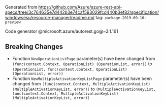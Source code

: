 Generated from https://github.com/Azure/azure-rest-api-specs/tree/3c764635e7d442b3e74caf593029fcd440b3ef82/specification/windowsesu/resource-manager/readme.md tag: `package-2019-09-16-preview`

Code generator @microsoft.azure/autorest.go@~2.1.161

## Breaking Changes

- Function `NewOperationListPage` parameter(s) have been changed from `(func(context.Context, OperationList) (OperationList, error))` to `(OperationList, func(context.Context, OperationList) (OperationList, error))`
- Function `NewMultipleActivationKeyListPage` parameter(s) have been changed from `(func(context.Context, MultipleActivationKeyList) (MultipleActivationKeyList, error))` to `(MultipleActivationKeyList, func(context.Context, MultipleActivationKeyList) (MultipleActivationKeyList, error))`
